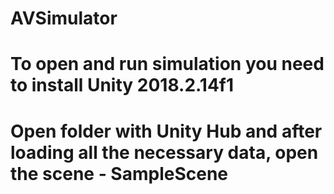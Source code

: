 # AVSimulator

# To open and run simulation you need to install Unity 2018.2.14f1
# Open folder with Unity Hub and after loading all the necessary data, open the scene - SampleScene
